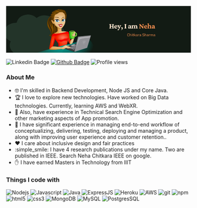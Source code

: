 <img src="./assets/img/header.png"/>


![Linkedin Badge](https://img.shields.io/badge/-nehachitkara-0072b1?style=flat&logo=Linkedin&logoColor=white&link=https://www.linkedin.com/in/neha-chitkara-sharma/)
[![Github Badge](https://img.shields.io/badge/-nehachitkara-grey?style=flat&logo=github&logoColor=white&link=https://github.com/NehaChitkara/)](https://www.github.com/nehachitkara/)
![Profile views](https://gpvc.arturio.dev/nehachitkara)

<h3>About Me</h3>

- 🤓 I'm skilled in Backend Development, Node JS and Core Java.
- 🏆 I love to explore new technologies. Have worked on Big Data technologies. Currently, learning AWS and WebXR.
- :muscle: Also, have experience in Technical Search Engine Optimization and other marketing aspects of App promotion.
- :metal: I have significant experience in managing end-to-end workflow of conceptualizing, delivering, testing, deploying and
managing a product, along with improving user experience and customer retention..
- :heart: I care about inclusive design and fair practices
- :simple_smile: I have 4 research publications under my name. Two are published in IEEE. Search Neha Chitkara IEEE on google.
- :hand: I have earned Masters in Technology from IIIT

<h3>Things I code with</h3>
<p>
  <img alt="Nodejs" src="https://img.shields.io/badge/-Nodejs-43853d?style=for-the-badge&logo=Node.js&logoColor=white" />
  <img alt="Javascript" src="https://img.shields.io/badge/JavaScript-F7DF1E?style=for-the-badge&logo=javascript&logoColor=black" />
  <img alt="Java" src="https://img.shields.io/badge/Java-ED8B00?style=for-the-badge&logo=java&logoColor=white" />
  <img alt="ExpressJS" src="https://img.shields.io/badge/Express.js-404D59?style=for-the-badge" />

  <img alt="Heroku" src="https://img.shields.io/badge/-Heroku-430098?style=for-the-badge&logo=heroku&logoColor=white" />
   <img alt="AWS" src="https://img.shields.io/badge/Amazon_AWS-232F3E?style=for-the-badge&logo=amazon-aws&logoColor=white" />

  <img alt="git" src="https://img.shields.io/badge/-Git-F05032?style=for-the-badge&logo=git&logoColor=white" />
  <img alt="npm" src="https://img.shields.io/badge/-NPM-CB3837?style=for-the-badge&logo=npm&logoColor=white" />
  <img alt="html5" src="https://img.shields.io/badge/-HTML5-E34F26?style=for-the-badge&logo=html5&logoColor=white" />
  <img alt="css3" src="https://img.shields.io/badge/CSS3-1572B6?style=for-the-badge&logo=css3&logoColor=white" />
  <img alt="MongoDB" src="https://img.shields.io/badge/-MongoDB-13aa52?style=for-the-badge&logo=mongodb&logoColor=white" />
  <img alt="MySQL" src="https://img.shields.io/badge/MySQL-00000F?style=for-the-badge&logo=mysql&logoColor=white" />
  <img alt="PostgresSQL" src="https://img.shields.io/badge/PostgreSQL-316192?style=for-the-badge&logo=postgresql&logoColor=white" />


</p>


